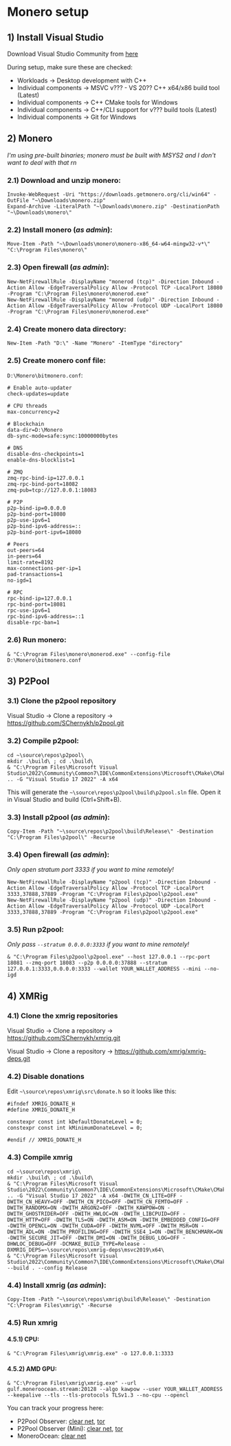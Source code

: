 # Monero setup

## 1) Install Visual Studio

Download Visual Studio Community from [here](https://visualstudio.microsoft.com/)

During setup, make sure these are checked:
- Workloads -> Desktop development with C++
- Individual components -> MSVC v??? - VS 20?? C++ x64/x86 build tool (Latest)
- Individual components -> C++ CMake tools for Windows
- Individual components -> C++/CLI support for v??? build tools (Latest)
- Individual components -> Git for Windows

## 2) Monero

*I'm using pre-built binaries; monero must be built with MSYS2 and I don't want to deal with that rn*

### 2.1) Download and unzip monero:

```
Invoke-WebRequest -Uri "https://downloads.getmonero.org/cli/win64" -OutFile "~\Downloads\monero.zip"
Expand-Archive -LiteralPath "~\Downloads\monero.zip" -DestinationPath "~\Downloads\monero\"
```

### 2.2) Install monero (***as admin***):

```
Move-Item -Path "~\Downloads\monero\monero-x86_64-w64-mingw32-v*\" "C:\Program Files\monero\"
```

### 2.3) Open firewall (***as admin***):

```
New-NetFirewallRule -DisplayName "monerod (tcp)" -Direction Inbound -Action Allow -EdgeTraversalPolicy Allow -Protocol TCP -LocalPort 18080 -Program "C:\Program Files\monero\monerod.exe"
New-NetFirewallRule -DisplayName "monerod (udp)" -Direction Inbound -Action Allow -EdgeTraversalPolicy Allow -Protocol UDP -LocalPort 18080 -Program "C:\Program Files\monero\monerod.exe"
```

### 2.4) Create monero data directory:

```
New-Item -Path "D:\" -Name "Monero" -ItemType "directory"
```

### 2.5) Create monero conf file:

`D:\Monero\bitmonero.conf`:

```
# Enable auto-updater
check-updates=update

# CPU threads
max-concurrency=2

# Blockchain
data-dir=D:\Monero
db-sync-mode=safe:sync:10000000bytes

# DNS
disable-dns-checkpoints=1
enable-dns-blocklist=1

# ZMQ
zmq-rpc-bind-ip=127.0.0.1
zmq-rpc-bind-port=18082
zmq-pub=tcp://127.0.0.1:18083

# P2P
p2p-bind-ip=0.0.0.0
p2p-bind-port=18080
p2p-use-ipv6=1
p2p-bind-ipv6-address=::
p2p-bind-port-ipv6=18080

# Peers
out-peers=64
in-peers=64
limit-rate=8192
max-connections-per-ip=1
pad-transactions=1
no-igd=1

# RPC
rpc-bind-ip=127.0.0.1
rpc-bind-port=18081
rpc-use-ipv6=1
rpc-bind-ipv6-address=::1
disable-rpc-ban=1
```

### 2.6) Run monero:

```
& "C:\Program Files\monero\monerod.exe" --config-file D:\Monero\bitmonero.conf
```

## 3) P2Pool

### 3.1) Clone the p2pool repository

Visual Studio -> Clone a repository -> https://github.com/SChernykh/p2pool.git

### 3.2) Compile p2pool:

```
cd ~\source\repos\p2pool\
mkdir .\build\ ; cd .\build\
& "C:\Program Files\Microsoft Visual Studio\2022\Community\Common7\IDE\CommonExtensions\Microsoft\CMake\CMake\bin\cmake.exe" .. -G "Visual Studio 17 2022" -A x64
```

This will generate the `~\source\repos\p2pool\build\p2pool.sln` file. Open it in Visual Studio and build (Ctrl+Shift+B).

### 3.3) Install p2pool (***as admin***):

```
Copy-Item -Path "~\source\repos\p2pool\build\Release\" -Destination "C:\Program Files\p2pool\" -Recurse
```

### 3.4) Open firewall (***as admin***):

*Only open stratum port 3333 if you want to mine remotely!*

```
New-NetFirewallRule -DisplayName "p2pool (tcp)" -Direction Inbound -Action Allow -EdgeTraversalPolicy Allow -Protocol TCP -LocalPort 3333,37888,37889 -Program "C:\Program Files\p2pool\p2pool.exe"
New-NetFirewallRule -DisplayName "p2pool (udp)" -Direction Inbound -Action Allow -EdgeTraversalPolicy Allow -Protocol UDP -LocalPort 3333,37888,37889 -Program "C:\Program Files\p2pool\p2pool.exe"
```

### 3.5) Run p2pool:

*Only pass `--stratum 0.0.0.0:3333` if you want to mine remotely!*

```
& "C:\Program Files\p2pool\p2pool.exe" --host 127.0.0.1 --rpc-port 18081 --zmq-port 18083 --p2p 0.0.0.0:37888 --stratum 127.0.0.1:3333,0.0.0.0:3333 --wallet YOUR_WALLET_ADDRESS --mini --no-igd
```

## 4) XMRig

### 4.1) Clone the xmrig repositories

Visual Studio -> Clone a repository -> https://github.com/SChernykh/xmrig.git

Visual Studio -> Clone a repository -> https://github.com/xmrig/xmrig-deps.git

### 4.2) Disable donations

Edit `~\source\repos\xmrig\src\donate.h` so it looks like this:

```
#ifndef XMRIG_DONATE_H
#define XMRIG_DONATE_H

constexpr const int kDefaultDonateLevel = 0;
constexpr const int kMinimumDonateLevel = 0;

#endif // XMRIG_DONATE_H
```

### 4.3) Compile xmrig

```
cd ~\source\repos\xmrig\
mkdir .\build\ ; cd .\build\
& "C:\Program Files\Microsoft Visual Studio\2022\Community\Common7\IDE\CommonExtensions\Microsoft\CMake\CMake\bin\cmake.exe" .. -G "Visual Studio 17 2022" -A x64 -DWITH_CN_LITE=OFF -DWITH_CN_HEAVY=OFF -DWITH_CN_PICO=OFF -DWITH_CN_FEMTO=OFF -DWITH_RANDOMX=ON -DWITH_ARGON2=OFF -DWITH_KAWPOW=ON -DWITH_GHOSTRIDER=OFF -DWITH_HWLOC=ON -DWITH_LIBCPUID=OFF -DWITH_HTTP=OFF -DWITH_TLS=ON -DWITH_ASM=ON -DWITH_EMBEDDED_CONFIG=OFF -DWITH_OPENCL=ON -DWITH_CUDA=OFF -DWITH_NVML=OFF -DWITH_MSR=ON -DWITH_ADL=ON -DWITH_PROFILING=OFF -DWITH_SSE4_1=ON -DWITH_BENCHMARK=ON -DWITH_SECURE_JIT=OFF -DWITH_DMI=ON -DWITH_DEBUG_LOG=OFF -DHWLOC_DEBUG=OFF -DCMAKE_BUILD_TYPE=Release -DXMRIG_DEPS=~\source\repos\xmrig-deps\msvc2019\x64\
& "C:\Program Files\Microsoft Visual Studio\2022\Community\Common7\IDE\CommonExtensions\Microsoft\CMake\CMake\bin\cmake.exe" --build . --config Release
```

### 4.4) Install xmrig (***as admin***):

```
Copy-Item -Path "~\source\repos\xmrig\build\Release\" -Destination "C:\Program Files\xmrig\" -Recurse
```

### 4.5) Run xmrig

#### 4.5.1) CPU:

```
& "C:\Program Files\xmrig\xmrig.exe" -o 127.0.0.1:3333
```

#### 4.5.2) AMD GPU:

```
& "C:\Program Files\xmrig\xmrig.exe" --url gulf.moneroocean.stream:20128 --algo kawpow --user YOUR_WALLET_ADDRESS --keepalive --tls --tls-protocols TLSv1.3 --no-cpu --opencl
```

You can track your progress here:
- P2Pool Observer: [clear net](https://p2pool.observer/miner/YOUR_WALLET_ADDRESS), [tor](http://p2pool2giz2r5cpqicajwoazjcxkfujxswtk3jolfk2ubilhrkqam2id.onion/miner/YOUR_WALLET_ADDRESS)
- P2Pool Observer (Mini): [clear net](https://mini.p2pool.observer/miner/YOUR_WALLET_ADDRESS), [tor](http://p2pmin25k4ei5bp3l6bpyoap6ogevrc35c3hcfue7zfetjpbhhshxdqd.onion/miner/YOUR_WALLET_ADDRESS)
- MoneroOcean: [clear net](https://moneroocean.stream/#/dashboard?addr=YOUR_WALLET_ADDRESS)
